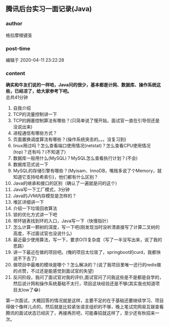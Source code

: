 ## 腾讯后台实习一面记录(Java)
### author 
格拉摩根键圣
### post-time 

编辑于  2020-04-11 23:22:28
### content 
<div class="post-topic-des nc-post-content">
 <p>
  <strong>
   确实和牛友们说的一样哈，Java问的很少，基本都是计网、数据库、操作系统这些，已经凉了，给大家参考下吧。
  </strong>
  <br/>
  总共41分钟
 </p>
 <ol>
  <li>
   自我介绍
  </li>
  <li>
   TCP的流量控制讲一下
  </li>
  <li>
   TCP的拥塞控制算法有哪些？(只简单说了慢开始，面试官一直在引导但还是没说出来)
  </li>
  <li>
   进程通信有哪些方式？
  </li>
  <li>
   页面置换调度算法有哪些？(操作系统突击的。。。没复习到)
  </li>
  <li>
   linux用过吗？怎么查看端口使用情况(netstat)？怎么查看CPU使用情况(top)？还有吗？(不知道了)
  </li>
  <li>
   数据库一般用什么(MySQL)？MySQL怎么查看执行计划？(不会)
  </li>
  <li>
   数据库范式说一下
  </li>
  <li>
   MySQL的存储引擎有哪些？(Myisam、InnoDB，嘴贱多说了个Memory，就知道它支持哈希索引)，他们都有什么区别？
  </li>
  <li>
   Java的继承和接口的区别（确认了一遍就是问的这个）
  </li>
  <li>
   Java写一下工厂模式，3分钟
  </li>
  <li>
   Java的JVM内存模型是怎样的？
  </li>
  <li>
   堆区详细讲一下
  </li>
  <li>
   介绍一下垃圾回收算法
  </li>
  <li>
   锁的优化方式讲一下吧
  </li>
  <li>
   带环链表找到环的入口，Java写一下（快慢指针）
  </li>
  <li>
   怎么计算一颗树的深度，写一下吧(刚发现当时没听清直接写了计算二叉树的高度，不过面试官也没说什么)
  </li>
  <li>
   最近最少使用算法，写一下，要求O(1)复杂度（写了一半没写出来，说了我的思路）
  </li>
  <li>
   讲一下最近在做的项目吧。(俺的项目太垃圾了，springboot的curd，我都快说不下去了)
  </li>
  <li>
   做项目中最难的模块是哪个？怎么解决的？(说了我项目里唯一还行的redis做的点赞，不过还是能感觉到面试官的失望)
  </li>
  <li>
   反问阶段，我问了面试官对我的评价,面试官问了问我这些是不是都是自学的，然后说计网和操作系统基础不太行，项目这块经验还是不够(其实我也知道项目太low了😂)
  </li>
 </ol>
 <p>
  第一次面试，大概回答的情况就是这样，主要不足的在于基础还要继续学习、项目得做个像样儿点的，然后就是比较紧张语言组织的不够，晚上笔试完网易互娱查看腾讯的面试状态已经灰了，再接再厉吧，可能春招就这样了，至少还有秋招来一次。
 </p>
</div>
